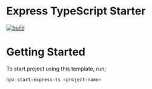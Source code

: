 # Express TypeScript Starter 
[![build](https://img.shields.io/github/workflow/status/eneskarpuz/express-ts-starter/Node%20CI)](https://github.com/eneskarpuz/express-ts-starter/actions)

# Getting Started
To start project using this template, run;

```bash
npx start-express-ts <project-name>
```